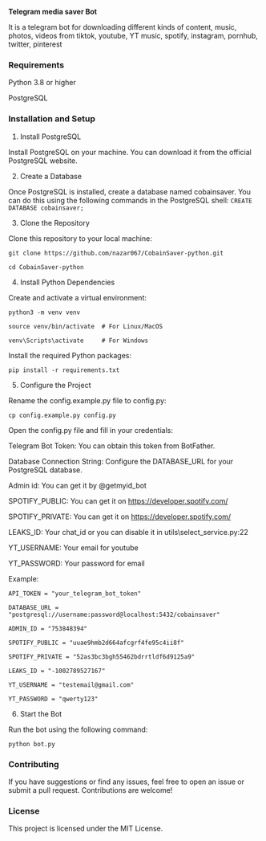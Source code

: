**Telegram media saver Bot**

It is a telegram bot for downloading different kinds of content, music, photos, videos from tiktok, youtube, YT music, spotify, instagram, pornhub, twitter, pinterest

### Requirements
Python 3.8 or higher

PostgreSQL

### Installation and Setup

1. Install PostgreSQL
   
Install PostgreSQL on your machine. You can download it from the official PostgreSQL website.

2. Create a Database

Once PostgreSQL is installed, create a database named cobainsaver. You can do this using the following commands in the PostgreSQL shell:
`CREATE DATABASE cobainsaver;`

3. Clone the Repository

Clone this repository to your local machine:

`git clone https://github.com/nazar067/CobainSaver-python.git`

`cd CobainSaver-python`

4. Install Python Dependencies

Create and activate a virtual environment:

`python3 -m venv venv`

`source venv/bin/activate  # For Linux/MacOS`

`venv\Scripts\activate     # For Windows`

Install the required Python packages:

`pip install -r requirements.txt`

5. Configure the Project

Rename the config.example.py file to config.py:

`cp config.example.py config.py`

Open the config.py file and fill in your credentials:

Telegram Bot Token: You can obtain this token from BotFather.

Database Connection String: Configure the DATABASE_URL for your PostgreSQL database.

Admin id: You can get it by @getmyid_bot

SPOTIFY_PUBLIC: You can get it on https://developer.spotify.com/

SPOTIFY_PRIVATE: You can get it on https://developer.spotify.com/

LEAKS_ID: Your chat_id or you can disable it in utils\select_service.py:22

YT_USERNAME: Your email for youtube

YT_PASSWORD: Your password for email

Example:

`API_TOKEN = "your_telegram_bot_token"`

`DATABASE_URL = "postgresql://username:password@localhost:5432/cobainsaver"`

`ADMIN_ID = "753848394"`

`SPOTIFY_PUBLIC = "uuae9hmb2d664afcgrf4fe95c4ii8f"`

`SPOTIFY_PRIVATE = "52as3bc3bgh55462bdrrtldf6d9125a9"`

`LEAKS_ID = "-1002789527167"`

`YT_USERNAME = "testemail@gmail.com"`

`YT_PASSWORD = "qwerty123"`

6. Start the Bot

Run the bot using the following command:

`python bot.py`

### Contributing
If you have suggestions or find any issues, feel free to open an issue or submit a pull request. Contributions are welcome!

### License
This project is licensed under the MIT License.
